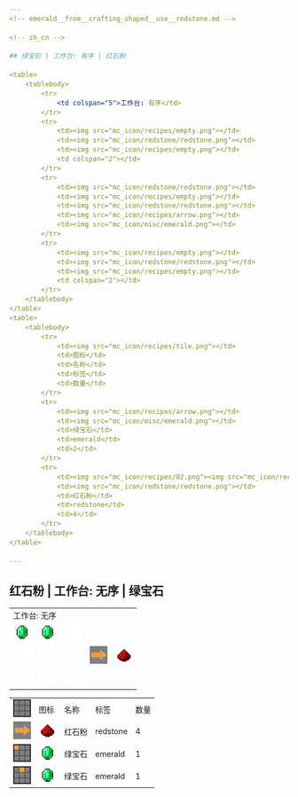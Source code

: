 ```yaml
---
<!-- emerald__from__crafting_shaped__use__redstone.md -->

<!-- zh_cn -->

## 绿宝石 | 工作台: 有序 | 红石粉

<table>
	<tablebody>
		<tr>
			<td colspan="5">工作台: 有序</td>
		</tr>
		<tr>
			<td><img src="mc_icon/recipes/empty.png"></td>
			<td><img src="mc_icon/redstone/redstone.png"></td>
			<td><img src="mc_icon/recipes/empty.png"></td>
			<td colspan="2"></td>
		</tr>
		<tr>
			<td><img src="mc_icon/redstone/redstone.png"></td>
			<td><img src="mc_icon/recipes/empty.png"></td>
			<td><img src="mc_icon/redstone/redstone.png"></td>
			<td><img src="mc_icon/recipes/arrow.png"></td>
			<td><img src="mc_icon/misc/emerald.png"></td>
		</tr>
		<tr>
			<td><img src="mc_icon/recipes/empty.png"></td>
			<td><img src="mc_icon/redstone/redstone.png"></td>
			<td><img src="mc_icon/recipes/empty.png"></td>
			<td colspan="2"></td>
		</tr>
	</tablebody>
</table>
<table>
	<tablebody>
		<tr>
			<td><img src="mc_icon/recipes/tile.png"></td>
			<td>图标</td>
			<td>名称</td>
			<td>标签</td>
			<td>数量</td>
		</tr>
		<tr>
			<td><img src="mc_icon/recipes/arrow.png"></td>
			<td><img src="mc_icon/misc/emerald.png"></td>
			<td>绿宝石</td>
			<td>emerald</td>
			<td>2</td>
		</tr>
		<tr>
			<td><img src="mc_icon/recipes/02.png"><img src="mc_icon/recipes/04.png"><img src="mc_icon/recipes/06.png"><img src="mc_icon/recipes/08.png"></td>
			<td><img src="mc_icon/redstone/redstone.png"></td>
			<td>红石粉</td>
			<td>redstone</td>
			<td>4</td>
		</tr>
	</tablebody>
</table>

---
```

<!-- redstone__from__crafting_shapeless__use__emerald.md -->

<!-- zh_cn -->

## 红石粉 | 工作台: 无序 | 绿宝石

<table>
	<tablebody>
		<tr>
			<td colspan="5">工作台: 无序</td>
		</tr>
		<tr>
			<td><img src="mc_icon/misc/emerald.png"></td>
			<td><img src="mc_icon/misc/emerald.png"></td>
			<td><img src="mc_icon/recipes/empty.png"></td>
			<td colspan="2"></td>
		</tr>
		<tr>
			<td><img src="mc_icon/recipes/empty.png"></td>
			<td><img src="mc_icon/recipes/empty.png"></td>
			<td><img src="mc_icon/recipes/empty.png"></td>
			<td><img src="mc_icon/recipes/arrow.png"></td>
			<td><img src="mc_icon/redstone/redstone.png"></td>
		</tr>
		<tr>
			<td><img src="mc_icon/recipes/empty.png"></td>
			<td><img src="mc_icon/recipes/empty.png"></td>
			<td><img src="mc_icon/recipes/empty.png"></td>
			<td colspan="2"></td>
		</tr>
	</tablebody>
</table>
<table>
	<tablebody>
		<tr>
			<td><img src="mc_icon/recipes/tile.png"></td>
			<td>图标</td>
			<td>名称</td>
			<td>标签</td>
			<td>数量</td>
		</tr>
		<tr>
			<td><img src="mc_icon/recipes/arrow.png"></td>
			<td><img src="mc_icon/redstone/redstone.png"></td>
			<td>红石粉</td>
			<td>redstone</td>
			<td>4</td>
		</tr>
		<tr>
			<td><img src="mc_icon/recipes/01.png"></td>
			<td><img src="mc_icon/misc/emerald.png"></td>
			<td>绿宝石</td>
			<td>emerald</td>
			<td>1</td>
		</tr>
		<tr>
			<td><img src="mc_icon/recipes/02.png"></td>
			<td><img src="mc_icon/misc/emerald.png"></td>
			<td>绿宝石</td>
			<td>emerald</td>
			<td>1</td>
		</tr>
	</tablebody>
</table>

